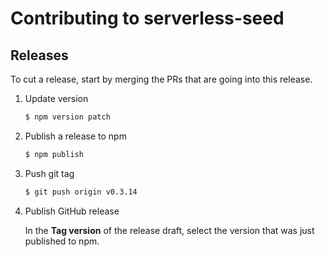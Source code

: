 # Contributing to serverless-seed

## Releases

To cut a release, start by merging the PRs that are going into this release.

1. Update version

   ```bash
   $ npm version patch
   ```
   
2. Publish a release to npm

   ```bash
   $ npm publish
   ```

3. Push git tag

   ```bash
   $ git push origin v0.3.14
   ```
   
4. Publish GitHub release

   In the **Tag version** of the release draft, select the version that was just published to npm.
